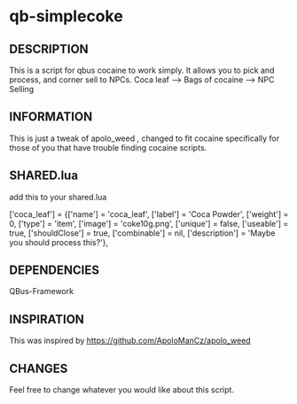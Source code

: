 # qb-simplecoke

## DESCRIPTION
This is a script for qbus cocaine to work simply. 
It allows you to pick and process, and corner sell to NPCs. 
Coca leaf --> Bags of cocaine --> NPC Selling

## INFORMATION

This is just a tweak of apolo_weed , changed to fit cocaine specifically 
for those of you that have trouble finding cocaine scripts. 

## SHARED.lua

add this to your shared.lua

['coca_leaf'] 					 = {['name'] = 'coca_leaf', 			  	  		['label'] = 'Coca Powder', 				['weight'] = 0, 		['type'] = 'item', 		['image'] = 'coke10g.png', 			['unique'] = false, 	['useable'] = true, 	['shouldClose'] = true,    ['combinable'] = nil,   ['description'] = 'Maybe you should process this?'},

## DEPENDENCIES

QBus-Framework


## INSPIRATION
This was inspired by https://github.com/ApoloManCz/apolo_weed

## CHANGES
Feel free to change whatever you would like about this script. 
